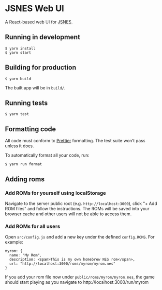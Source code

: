 # JSNES Web UI

A React-based web UI for [JSNES](https://github.com/bfirsh/jsnes).

## Running in development

    $ yarn install
    $ yarn start

## Building for production

    $ yarn build

The built app will be in `build/`.

## Running tests

    $ yarn test

## Formatting code

All code must conform to [Prettier](https://prettier.io/) formatting. The test suite won't pass unless it does.

To automatically format all your code, run:

    $ yarn run format

## Adding roms

### Add ROMs for yourself using localStorage

Navigate to the server public root (e.g. `http://localhost:3000`), click "+ Add ROM files" and follow the instructions. The ROMs will be saved into your browser cache and other users will not be able to access them.

### Add ROMs for all users

Open `src/config.js` and add a new key under the defined `config.ROMS`. For example:

    myrom: {
      name: "My Rom",
      description: <span>This is my own homebrew NES rom</span>,
      url: "http://localhost:3000/roms/myrom/myrom.nes"
    }

If you add your rom file now under `public/roms/myrom/myrom.nes`, the game should start playing as you navigate to http://localhost:3000/run/myrom